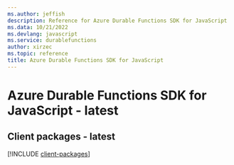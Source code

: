 ```yaml
---
ms.author: jeffish
description: Reference for Azure Durable Functions SDK for JavaScript
ms.data: 10/21/2022
ms.devlang: javascript
ms.service: durablefunctions
author: xirzec
ms.topic: reference
title: Azure Durable Functions SDK for JavaScript
---
```

# Azure Durable Functions SDK for JavaScript - latest

## Client packages - latest
[!INCLUDE [client-packages](durable-functions-client-index.md)]